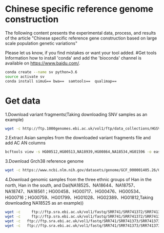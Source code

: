 # Chinese specific reference genome construction
The following content presents the experimental data, process, and results of the article "Chinese specific reference gene construction based on large scale population genetic variations"

Please let us know, if you find mistakes or want your tool added.
#Get tools
Information how to install 'conda' and add the 'bioconda' channel is available on https://www.baidu.com/.
```Bash
conda create --name sv python=3.6
source activate sv
conda install simuG== bwa==  samtools==  qualimap==  
```
# Get data
1.Download variant fragments(Taking downloading SNV samples as an example)
```Bash
wget -c http://ftp.1000genomes.ebi.ac.uk/vol1/ftp/data_collections/HGSVC2/release/v1.0/integrated_callset/freeze3.snv.alt.vcf.gz
```
2.Extract Asian samples from the downloaded variant fragments file and add AC AN columns
```Bash
bcftools view -s HG00512,HG00513,NA18939,HG00864,NA18534,HG01596 -o eastAisa.snv.alt.vcf freeze3.snv.alt.vcf
```
3.Download Grch38 reference genome
```Bash
wget -c https://www.ncbi.nlm.nih.gov/datasets/genome/GCF_000001405.26/GCF_000001405.26_GRCh38_genomic.fna.gz
```
4.Download genomic samples from the three ethnic groups of Han in the north, Han in the south, and Dai(NA18525、NA18644、NA18757、NA18747、NA18561；HG00458、HG00717、HG00476、HG00534、HG00716；HG00759、HG01799、HG01028、HG02389、HG01812,Taking downloading NA18525 as an example))
```Bash
wget -c 	ftp://ftp.sra.ebi.ac.uk/vol1/fastq/SRR741/SRR741372/SRR741372_1.fastq.gz
wget -c 	ftp://ftp.sra.ebi.ac.uk/vol1/fastq/SRR741/SRR741372/SRR741372_2.fastq.gz
wget -c   ftp://ftp.sra.ebi.ac.uk/vol1/fastq/SRR741/SRR741373/SRR741373_1.fastq.gz
wget -c   ftp://ftp.sra.ebi.ac.uk/vol1/fastq/SRR741/SRR741373/SRR741373_2.fastq.gz
```
